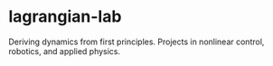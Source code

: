 # lagrangian-lab
Deriving dynamics from first principles. Projects in nonlinear control, robotics, and applied physics.
